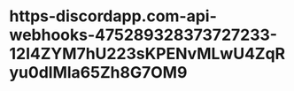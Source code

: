 # https-discordapp.com-api-webhooks-475289328373727233-12I4ZYM7hU223sKPENvMLwU4ZqRyu0dlMla65Zh8G7OM9